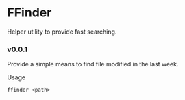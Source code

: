 # FFinder

Helper utility to provide fast searching.



### v0.0.1

Provide a simple means to find file modified in the last week.

Usage
```
ffinder <path>
```

